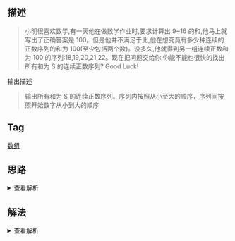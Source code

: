 ## 描述

> 小明很喜欢数学,有一天他在做数学作业时,要求计算出 9~16 的和,他马上就写出了正确答案是 100。但是他并不满足于此,他在想究竟有多少种连续的正数序列的和为 100(至少包括两个数)。没多久,他就得到另一组连续正数和为 100 的序列:18,19,20,21,22。现在把问题交给你,你能不能也很快的找出所有和为 S 的连续正数序列? Good Luck!

输出描述

> 输出所有和为 S 的连续正数序列。序列内按照从小至大的顺序，序列间按照开始数字从小到大的顺序

## Tag

[数组](/_posts/sort#数组)

## 思路

<details>
<summary>查看解析</summary>

不难，自己列一个例子看一下就知道了。我们从 1 开始连续累加，一直到累加和大于等于目标值，如果等于目标值则加入结果序列并且再往后遍历。如果是大于目标值则我们从头部开始 pop，一直 pop 到累加和小于等于目标值，如果等于目标值则加入目标序列并且往后遍历，如果小于目标值则也往后遍历

</details>

## 解法

<details>
<summary>查看解析</summary>

```js
function FindContinuousSequence(sum) {
	let [i, j] = [1, 2]
	let currSum = 3
	let res = []
	while (i < j) {
		if (currSum === sum) {
			let k = i
			let list = []
			while (k <= j) list.push(k++)
			res.push(list)
			currSum += ++j
		} else if (currSum < sum) {
			currSum += ++j
		} else {
			while (currSum > sum) {
				currSum -= i++
			}
		}
	}
	return res
}
```

</details>
